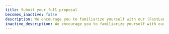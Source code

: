 ```yaml
---
title: Submit your full proposal
becomes_inactive: false
description: We encourage you to familiarize yourself with our [FastLane guide]({{ site.baseurl }}/fastlane/).
inactive_description: We encourage you to familiarize yourself with our [FastLane guide]({{ site.baseurl }}/fastlane/).
---
```

